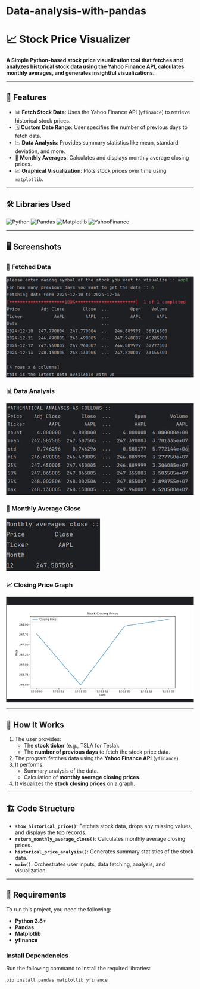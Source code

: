 # Data-analysis-with-pandas
# 📈 Stock Price Visualizer

**A Simple Python-based stock price visualization tool that fetches and analyzes historical stock data using the Yahoo Finance API, calculates monthly averages, and generates insightful visualizations.**  

---

## 🚀 Features
- 📊 **Fetch Stock Data**: Uses the Yahoo Finance API (`yfinance`) to retrieve historical stock prices.
- 🗓️ **Custom Date Range**: User specifies the number of previous days to fetch data.
- 📉 **Data Analysis**: Provides summary statistics like mean, standard deviation, and more.
- 📅 **Monthly Averages**: Calculates and displays monthly average closing prices.
- 📈 **Graphical Visualization**: Plots stock prices over time using `matplotlib`.

---

## 🛠️ Libraries Used  
![Python](https://img.shields.io/badge/Python-3.8+-blue?logo=python&logoColor=white)
![Pandas](https://img.shields.io/badge/Pandas-Data%20Analysis-150458?logo=pandas)
![Matplotlib](https://img.shields.io/badge/Matplotlib-Visualization-ffb800?logo=plotly)
![YahooFinance](https://img.shields.io/badge/Yahoo%20Finance-API%20Integration-232F3E?logo=yahoo)

---

## 🖥️ Screenshots

### 📄 Fetched Data
![Fetched Data](images/data.png)

### 📊 Data Analysis
![Data Analysis](images/data_analysis.png)

### 📅 Monthly Average Close
![Monthly Average Close](images/monthly_average_close.png)

### 📈 Closing Price Graph
![Graph](images/graph.png)

---

## 📜 How It Works

1. The user provides:
   - The **stock ticker** (e.g., TSLA for Tesla).
   - The **number of previous days** to fetch the stock price data.
2. The program fetches data using the **Yahoo Finance API** (`yfinance`).
3. It performs:
   - Summary analysis of the data.
   - Calculation of **monthly average closing prices**.
4. It visualizes the **stock closing prices** on a graph.

---

## 🏗️ Code Structure

- **`show_historical_price()`**: Fetches stock data, drops any missing values, and displays the top records.
- **`return_monthly_average_close()`**: Calculates monthly average closing prices.
- **`historical_price_analysis()`**: Generates summary statistics of the stock data.
- **`main()`**: Orchestrates user inputs, data fetching, analysis, and visualization.

---

## 🧩 Requirements
To run this project, you need the following:

- **Python 3.8+**
- **Pandas**
- **Matplotlib**
- **yfinance**

### Install Dependencies
Run the following command to install the required libraries:
```bash
pip install pandas matplotlib yfinance
